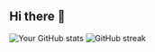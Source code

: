 ## Hi there 👋


![Your GitHub stats](https://github-readme-stats.vercel.app/api?username=GtskinRJoe&show_icons=true&theme=ambient_gradient)
![GitHub streak](https://streak-stats.demolab.com/?user=GtskinRJoe&theme=dark)

<!--
**GtskinRJoe/GtskinRJoe** is a ✨ _special_ ✨ repository because its `README.md` (this file) appears on your GitHub profile.

Here are some ideas to get you started:

- 🔭 I’m currently working on ...
- 🌱 I’m currently learning ...
- 👯 I’m looking to collaborate on ...
- 🤔 I’m looking for help with ...
- 💬 Ask me about ...
- 📫 How to reach me: ...
- 😄 Pronouns: ...
- ⚡ Fun fact: ...
-->
